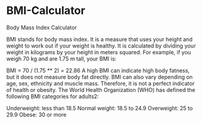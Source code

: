 # BMI-Calculator

Body Mass Index Calculator

BMI stands for body mass index. It is a measure that uses your height and weight to work out if your weight is healthy. It is calculated by dividing your weight in kilograms by your height in meters squared. For example, if you weigh 70 kg and are 1.75 m tall, your BMI is:

BMI = 70 / (1.75 ** 2) = 22.86
A high BMI can indicate high body fatness, but it does not measure body fat directly. BMI can also vary depending on age, sex, ethnicity and muscle mass. Therefore, it is not a perfect indicator of health or obesity. The World Health Organization (WHO) has defined the following BMI categories for adults2:

Underweight: less than 18.5
Normal weight: 18.5 to 24.9
Overweight: 25 to 29.9
Obese: 30 or more
